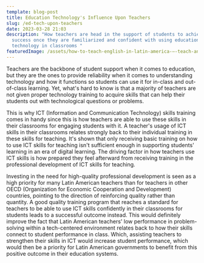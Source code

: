 ```yaml
---
template: blog-post
title: Education Technology's Influence Upon Teachers
slug: /ed-tech-upon-teachers
date: 2023-03-28 21:03
description: "How teachers are head in the support of students to achieve
  success once they are familiarized and confident with using education
  technology in classrooms "
featuredImage: /assets/how-to-teach-english-in-latin-america-–-teach-and-enjoy1.jpg
---
```

Teachers are the backbone of student support when it comes to education, but they are the ones to provide reliability when it comes to understanding technology and how it functions so students can use it for in-class and out-of-class learning. Yet, what's hard to know is that a majority of teachers are not given proper technology training to acquire skills that can help their students out with technological questions or problems. 

This is why ICT (Information and Communication Technology) skills training comes in handy since this is how teachers are able to use these skills in their classrooms for engaging students with it. A teacher's usage of ICT skills in their classrooms relates strongly back to their individual training in these skills for teaching. It's shown that only receiving basic training on how to use ICT skills for teaching isn't sufficient enough in supporting students' learning in an era of digital learning. The driving factor in how teachers use ICT skills is how prepared they feel afterward from receiving training in the professional development of ICT skills for teaching. 

Investing in the need for high-quality professional development is seen as a high priority for many Latin American teachers than for teachers in other OECD (Organization for Economic Cooperation and Development) countries, pointing to the direction of reinforcing quality rather than quantity. A good quality training program that reaches a standard for teachers to be able to use ICT skills confidently in their classrooms for students leads to a successful outcome instead. This would definitely improve the fact that Latin American teachers' low performance in problem-solving within a tech-centered environment relates back to how their skills connect to student performance in class. Which, assisting teachers to strengthen their skills in ICT would increase student performance, which would then be a priority for Latin American governments to benefit from this positive outcome in their education systems.